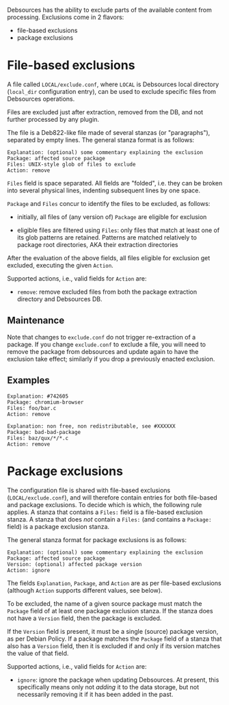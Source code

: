 Debsources has the ability to exclude parts of the available content from
processing. Exclusions come in 2 flavors:

* file-based exclusions
* package exclusions


File-based exclusions
=====================

A file called `LOCAL/exclude.conf`, where `LOCAL` is Debsources local directory
(`local_dir` configuration entry), can be used to exclude specific files from
Debsources operations.

Files are excluded just after extraction, removed from the DB, and not further
processed by any plugin.

The file is a Deb822-like file made of several stanzas (or "paragraphs"),
separated by empty lines. The general stanza format is as follows:

	Explanation: (optional) some commentary explaining the exclusion
	Package: affected source package
	Files: UNIX-style glob of files to exclude
	Action: remove

`Files` field is space separated. All fields are "folded", i.e. they can be
broken into several physical lines, indenting subsequent lines by one space.

`Package` and `Files` concur to identify the files to be excluded, as follows:

- initially, all files of (any version of) `Package` are eligible for exclusion

- eligible files are filtered using `Files`: only files that match at least one
  of its glob patterns are retained.  Patterns are matched relatively to
  package root directories, AKA their extraction directories

After the evaluation of the above fields, all files eligible for exclusion get
excluded, executing the given `Action`.

Supported actions, i.e., valid fields for `Action` are:

- `remove`: remove excluded files from both the package extraction directory
  and Debsources DB.


Maintenance
-----------

Note that changes to `exclude.conf` do not trigger re-extraction of a package.
If you change `exclude.conf` to exclude a file, you will need to remove the
package from debsources and update again to have the exclusion take effect;
similarly if you drop a previously enacted exclusion.


Examples
--------

	Explanation: #742605
	Package: chromium-browser
	Files: foo/bar.c
	Action: remove

	Explanation: non free, non redistributable, see #XXXXXX
	Package: bad-bad-package
	Files: baz/qux/*/*.c
	Action: remove


Package exclusions
==================

The configuration file is shared with file-based exclusions
(`LOCAL/exclude.conf`), and will therefore contain entries for both file-based
and package exclusions.  To decide which is which, the following rule applies.
A stanza that contains a `Files:` field is a file-based exclusion stanza. A
stanza that does *not* contain a `Files:` (and contains a `Package:` field) is
a package exclusion stanza.

The general stanza format for package exclusions is as follows:

	Explanation: (optional) some commentary explaining the exclusion
	Package: affected source package
	Version: (optional) affected package version
	Action: ignore

The fields `Explanation`, `Package`, and `Action` are as per file-based
exclusions (although `Action` supports different values, see below).

To be excluded, the name of a given source package must match the `Package`
field of at least one package exclusion stanza. If the stanza does not have a
`Version` field, then the package is excluded.

If the `Version` field is present, it must be a single (source) package
version, as per Debian Policy. If a package matches the `Package` field of a
stanza that also has a `Version` field, then it is excluded if and only if its
version matches the value of that field.

Supported actions, i.e., valid fields for `Action` are:

- `ignore`: ignore the package when updating Debsources. At present, this
  specifically means only not *adding* it to the data storage, but not
  necessarily removing it if it has been added in the past.

